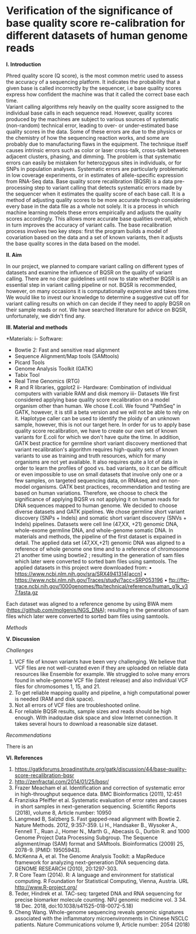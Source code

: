 # Verification of the significance of base quality score re-calibration for different datasets of human genome reads

**I. Introduction**

Phred quality score (Q score), is the most common metric used to assess the accuracy of a sequencing platform. It indicates the probability that a given base is called incorrectly by the sequencer, i.e base quality scores express how confident the machine was that it called the correct base each time.	
Variant calling algorithms rely heavily on the quality score assigned to the individual base calls in each sequence read. However, quality scores produced by the machines are subject to various sources of systematic (non-random) technical error, leading to over- or under-estimated base quality scores in the data. Some of these errors are due to the physics or the chemistry of how the sequencing reaction works, and some are probably due to manufacturing flaws in the equipment. The technique itself causes intrinsic errors such as color or laser cross-talk, cross-talk between adjacent clusters, phasing, and dimming. The problem is that systematic errors can easily be mistaken for heterozygous sites in individuals, or for SNPs in population analyses. Systematic errors are particularly problematic in low coverage experiments, or in estimates of allele-specific expression from RNA-Seq data.
Base quality score recalibration (BQSR) is a data pre-processing step to variant calling that detects systematic errors made by the sequencer when it estimates the quality score of each base call. It is a method of adjusting quality scores to be more accurate through considering every base in the data file as a whole not solely. It is a process in which machine learning models these errors empirically and adjusts the quality scores accordingly. This allows more accurate base qualities overall, which in turn improves the accuracy of variant calls.
The base recalibration process involves two key steps: first the program builds a model of covariation based on the data and a set of known variants, then it adjusts the base quality scores in the data based on the model.

**II. Aim**

In our project, we planned to compare variant calling on different types of datasets and examine the influence of BQSR on the quality of variant calling. There are no clear guidelines until now to state whether BQSR is an essential step in variant calling pipeline or not. BQSR is recommended, however, on many occasions it is computationally expensive and takes time. We would like to invest our knowledge to determine a suggestive cut off for variant calling results on which on can decide if they need to apply BQSR on their sample reads or not. We have searched literature for advice on BQSR, unfortunately, we didn't find any.
		
**III. Material and methods**

*Materials:
i- Software:
- Bowtie 2: Fast and sensitive read alignment
- Sequence Alignment/Map tools (SAMtools)
- Picard Tools
- Genome Analysis Toolkit (GATK)
- Tabix Tool
- Real Time Genomics (RTG)
- R and R libraries, ggplot2
ii- Hardware: 
Combination of individual computers with variable RAM and disk memory
iii- Datasets
We first considered applying base quality score recalibration on a model organism other than human. We chose E.coli. We found "PathSeq" in GATK, however, it is still a beta version and we will not be able to rely on it. Haplotype caller can be used to identify the ploidy of an unknown sample, however, this is not our target here. In order for us to apply base quality score recalibration, we have to create our own set of known variants for E.coli for which we don't have quite the time. In addition, GATK best practice for germline short variant discovery mentioned that variant recalibration's algorithm requires high-quality sets of known variants to use as training and truth resources, which for many organisms are not yet available. It also requires quite a lot of data in order to learn the profiles of good vs. bad variants, so it can be difficult or even impossible to use on small datasets that involve only one or a few samples, on targeted sequencing data, on RNAseq, and on non-model organisms. GATK best practices, recommendation and testing are based on human variations. Therefore, we choose to check the significance of applying BQSR vs not applying it on human reads for DNA sequences mapped to human genome. 
We decided to choose diverse datasets and GATK pipelines. We chose germline short variant discovery (SNPs + Indels) and somatic short variant discovery (SNVs + Indels) pipelines. Datasets were cell line (47,XX, +21) genomic DNA, whole-exome germline DNA, and whole-genome somatic DNA. In materials and methods, the pipeline of the first dataset is expained in detail. 
The applied data set (47,XX,+21) genomic DNA was aligned to a reference of whole genome one time and to a reference of chromosome 21 another time using bowtie2 ; resulting in the generation of sam files which later were converted to sorted bam files using samtools.
The applied datasets in this project were downloaded from: 
•	https://www.ncbi.nlm.nih.gov/sra/SRX4941314[accn] 
•	https://www.ncbi.nlm.nih.gov/Traces/study/?acc=SRP053196
•	ftp://ftp-trace.ncbi.nih.gov/1000genomes/ftp/technical/reference/human_g1k_v37.fasta.gz 

Each dataset was aligned to a reference genome by using BWA mem (https://github.com/molgenis/NGS_DNA); resulting in the generation of sam files which later were converted to sorted bam files using samtools.

*Methods*

**V. Discussion**

*Challenges*

1. VCF file of known variants have been very challenging. We believe that VCF files are not well-curated even if they are uploaded on reliable data resources like Ensemble for example. We struggled to solve many errors found in whole-genome VCF file (latest release) and also individual VCF files for chromosomes 1, 15, and 21.
2. To get reliable mapping quality and pipeline, a high computational power is needed (RAM and disk space).
3. Not all errors of VCF files are troubleshooted online.
4. For reliable BQSR results, sample sizes and reads should be high enough. With inadqutae disk space and slow Internet connection. It takes several hours to download a reasonable size dataset.

*Recommendations*

There is an





**VI. References**

1. https://gatkforums.broadinstitute.org/gatk/discussion/44/base-quality-score-recalibration-bqsr
2. http://zenfractal.com/2014/01/25/bqsr/
3. Frazer Meacham el al. Identification and correction of systematic error in high-throughput sequence data. BMC Bioinformatics (2011), 12:451
4. Franziska Pfeiffer et al. Systematic evaluation of error rates and causes in short samples in next-generation sequencing. Scientific Reports (2018), volume 8, Article number: 10950
5. Langmead B, Salzberg S. Fast gapped-read alignment with Bowtie 2. Nature Methods. 2012, 9:357-359.
Li H., Handsaker B., Wysoker A., Fennell T., Ruan J., Homer N., Marth G., Abecasis G., Durbin R. and 1000 Genome Project Data Processing Subgroup. The Sequence alignment/map (SAM) format and SAMtools. Bioinformatics (2009) 25, 2078-9. [PMID: 19505943].
6. McKenna A, et al. The Genome Analysis Toolkit: a MapReduce framework for analyzing next-generation DNA sequencing data. GENOME RESEARCH (2010), 20:1297-303.
7.  R Core Team (2014). R: A language and environment for statistical computing. R Foundation for Statistical Computing, Vienna, Austria. URL http://www.R-project.org/
8. Teder, Hindrek et al. TAC-seq: targeted DNA and RNA sequencing for precise biomarker molecule counting. NPJ genomic medicine vol. 3 34. 18 Dec. 2018, doi:10.1038/s41525-018-0072-5.18)
9. Cheng Wang. Whole-genome sequencing reveals genomic signatures associated with the inflammatory microenvironments in Chinese NSCLC patients. Nature Communications volume 9, Article number: 2054 (2018)























 
  








 










